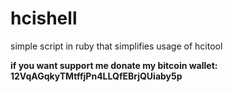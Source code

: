 # hcishell
simple script in ruby that simplifies usage of hcitool



**if you want support me donate my bitcoin wallet:
12VqAGqkyTMtffjPn4LLQfEBrjQUiaby5p**
 
